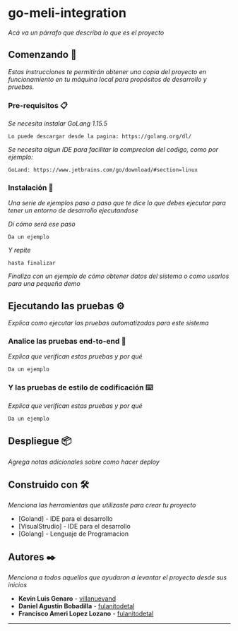 # go-meli-integration

_Acá va un párrafo que describa lo que es el proyecto_

## Comenzando 🚀

_Estas instrucciones te permitirán obtener una copia del proyecto en funcionamiento en tu máquina local para propósitos de desarrollo y pruebas._


### Pre-requisitos 📋

_Se necesita instalar GoLang 1.15.5_

```
Lo puede descargar desde la pagina: https://golang.org/dl/

```
_Se necesita algun IDE para facilitar la comprecion del codigo, como por ejemplo:_

```
GoLand: https://www.jetbrains.com/go/download/#section=linux

```


### Instalación 🔧

_Una serie de ejemplos paso a paso que te dice lo que debes ejecutar para tener un entorno de desarrollo ejecutandose_

_Dí cómo será ese paso_

```
Da un ejemplo
```

_Y repite_

```
hasta finalizar
```

_Finaliza con un ejemplo de cómo obtener datos del sistema o como usarlos para una pequeña demo_

## Ejecutando las pruebas ⚙️

_Explica como ejecutar las pruebas automatizadas para este sistema_

### Analice las pruebas end-to-end 🔩

_Explica que verifican estas pruebas y por qué_

```
Da un ejemplo
```

### Y las pruebas de estilo de codificación ⌨️

_Explica que verifican estas pruebas y por qué_

```
Da un ejemplo
```

## Despliegue 📦

_Agrega notas adicionales sobre como hacer deploy_

## Construido con 🛠️

_Menciona las herramientas que utilizaste para crear tu proyecto_

* [Goland] - IDE para el desarrollo
* [VisualStrudio] - IDE para el desarrollo
* [Golang] - Lenguaje de Programacion


## Autores ✒️

_Menciona a todos aquellos que ayudaron a levantar el proyecto desde sus inicios_

* **Kevin Luis Genaro** - [villanuevand](https://github.com/KevinGenaro)
* **Daniel Agustin Bobadilla**  - [fulanitodetal](https://github.com/dbobadillabarcelo)
* **Francisco Ameri Lopez Lozano**  - [fulanitodetal](https://github.com/FranAmeri99)


---

